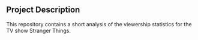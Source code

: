## Project Description
This repository contains a short analysis of the viewership statistics for the TV show Stranger Things.
